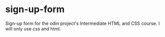 # sign-up-form
Sign-up form for the odin project's Intermediate HTML and CSS course.
I will only use css and html.
